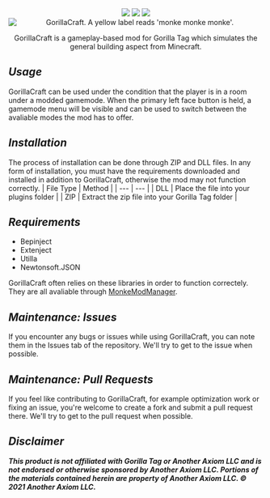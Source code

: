 <div align="center">
 <a href="https://github.com/developer9998/GorillaCraft/blob/main/LICENSE/">   
 <img src="https://img.shields.io/github/license/developer9998/GorillaCraft?label=License&style=flat-square"</img></a>
 <a href="https://github.com/developer9998/GorillaCraft/releases/latest">
 <img src="https://img.shields.io/github/downloads/developer9998/GorillaCraft/total?label=Downloads&style=flat-square"<img></a>
 <a href="https://discord.gg/dev9998">
 <img src="https://img.shields.io/discord/989239017511989258?label=Discord&style=flat-square"</img></a>
</div>
<div align="center">
  <img src="https://github.com/developer9998/GorillaCraft/blob/main/Marketing/Banner_Revision1.png?raw=true" title = "GorillaCraft. A yellow label reads 'monke monke monke'." alt = "GorillaCraft. A yellow label reads 'monke monke monke'." style="display: block;  margin-left: auto; margin-right: auto; width=50%;">

 GorillaCraft is a gameplay-based mod for Gorilla Tag which simulates the general building aspect from Minecraft.<br>
</div>

## <i>Usage</i>
GorillaCraft can be used under the condition that the player is in a room under a modded gamemode. When the primary left face button is held, a gamemode menu will be visible and can be used to switch between the avaliable modes the mod has to offer.

## <i>Installation</i>
The process of installation can be done through ZIP and DLL files. In any form of installation, you must have the requirements downloaded and installed in addition to GorillaCraft, otherwise the mod may not function correctly.
| File Type | Method |
| --- | --- |
| DLL | Place the file into your plugins folder |
| ZIP | Extract the zip file into your Gorilla Tag folder |

## <i>Requirements</i>
- Bepinject
- Extenject
- Utilla
- Newtonsoft.JSON

GorillaCraft often relies on these libraries in order to function correctely. They are all avaliable through [MonkeModManager](https://github.com/BzzzThe18th/MonkeModManager/releases/latest).

## <i>Maintenance: Issues</i>
If you encounter any bugs or issues while using GorillaCraft, you can note them in the Issues tab of the repository. We'll try to get to the issue when possible.

## <i>Maintenance: Pull Requests</i>
If you feel like contributing to GorillaCraft, for example optimization work or fixing an issue, you're welcome to create a fork and submit a pull request there. We'll try to get to the pull request when possible.

## <i>Disclaimer</i>
***This product is not affiliated with Gorilla Tag or Another Axiom LLC and is not endorsed or otherwise sponsored by Another Axiom LLC. Portions of the materials contained herein are property of Another Axiom LLC. © 2021 Another Axiom LLC.***
